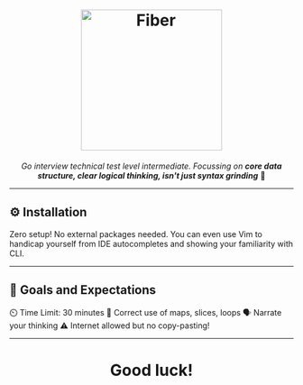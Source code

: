 <h1 align="center">
    <a href="https://go.dev/">
        <picture>
            <source height="250" media="(prefers-color-scheme: dark)" srcset="https://camo.githubusercontent.com/ff89c51c9e5a3de2b752b37bf6ab32401b9649d7acb1633ece9a40c85ae28b95/68747470733a2f2f676f6c616e672e6f72672f646f632f676f706865722f6669766579656172732e6a7067">
            <img height="250" alt="Fiber" src="https://w3schoolsua.github.io/svg/golang03.svg">
        </picture>
    </a>
</h1>
<p align="center">
    <em>Go interview technical test level intermediate. Focussing on <b>core data structure,
    clear logical thinking, isn't just syntax grinding</b></em> 😬
</p>

---

## ⚙️ Installation

Zero setup! No external packages needed. You can even use Vim to handicap yourself from IDE autocompletes and showing your familiarity with CLI.

---

## 🎯 Goals and Expectations

⏲️ Time Limit: 30 minutes
💯 Correct use of maps, slices, loops
🗣️ Narrate your thinking
⚠️ Internet allowed but no copy-pasting!

---

<h1 align="center">Good luck!</h1>